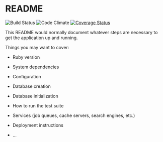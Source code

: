 # README

![Build Status](https://codeship.com/projects/141d7420-84f5-0135-763e-229a8d5fb755/status?branch=master)
![Code Climate](https://codeclimate.com/github/picholasnaridon/nick_paridon.png)
[![Coverage Status](https://coveralls.io/repos/github/picholasnaridon/nick_paridon/badge.svg)](https://coveralls.io/github/picholasnaridon/nick_paridon)

This README would normally document whatever steps are necessary to get the
application up and running.

Things you may want to cover:

* Ruby version

* System dependencies

* Configuration

* Database creation

* Database initialization

* How to run the test suite

* Services (job queues, cache servers, search engines, etc.)

* Deployment instructions

* ...
